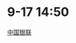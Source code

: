 # 9-17 14:50
[中国银联](https://join.unionpay.com/wt/unionpayhr/web/index/applyPositionN310!listApplyPosition?brandCode=1&operational=8ecedb766cd049c0284666f37078d9b6581940a1486974ba34eb5a3700a6cca950f347c64735b45f8c385bd8b0f1c9be0b0ba61a3e1cdd11417dc6af93dfc0fa9635cd04a48b6dc7ef1dcc4b0615b8d994ad11a90aa027ac7da68172593c1fc0)